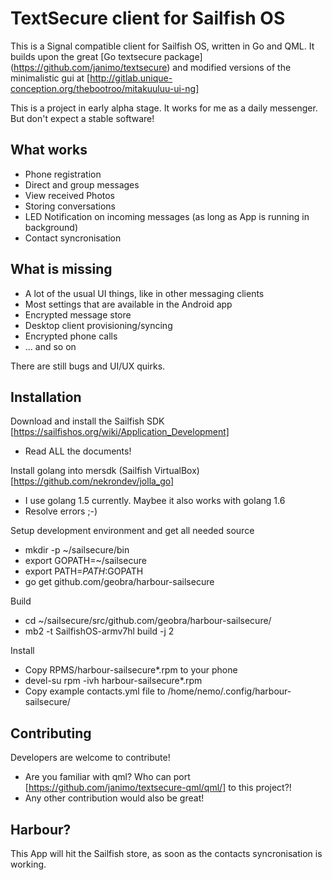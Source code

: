 # TextSecure client for Sailfish OS

This is a Signal compatible client for Sailfish OS, written in Go and QML.
It builds upon the great [Go textsecure package] (https://github.com/janimo/textsecure) and modified versions of the
minimalistic gui at [http://gitlab.unique-conception.org/thebootroo/mitakuuluu-ui-ng]

This is a project in early alpha stage. It works for me as a daily messenger. But don't expect a stable software!

What works
-----------

 * Phone registration
 * Direct and group messages
 * View received Photos
 * Storing conversations
 * LED Notification on incoming messages (as long as App is running in background)
 * Contact syncronisation 

What is missing
---------------

 * A lot of the usual UI things, like in other messaging clients
 * Most settings that are available in the Android app
 * Encrypted message store
 * Desktop client provisioning/syncing
 * Encrypted phone calls
 * ... and so on

There are still bugs and UI/UX quirks.

Installation
------------

Download and install the Sailfish SDK
[https://sailfishos.org/wiki/Application_Development]

 * Read ALL the documents!

Install golang into mersdk (Sailfish VirtualBox)
[https://github.com/nekrondev/jolla_go]

 * I use golang 1.5 currently. Maybee it also works with golang 1.6
 * Resolve errors ;-)

Setup development environment and get all needed source

 * mkdir -p ~/sailsecure/bin
 * export GOPATH=~/sailsecure
 * export PATH=$PATH:$GOPATH
 * go get github.com/geobra/harbour-sailsecure

Build

 * cd ~/sailsecure/src/github.com/geobra/harbour-sailsecure/ 
 * mb2 -t SailfishOS-armv7hl build -j 2

Install

 * Copy RPMS/harbour-sailsecure*.rpm to your phone
 * devel-su rpm -ivh harbour-sailsecure*.rpm
 * Copy example contacts.yml file to /home/nemo/.config/harbour-sailsecure/


Contributing
------------
Developers are welcome to contribute!
 * Are you familiar with qml? Who can port [https://github.com/janimo/textsecure-qml/qml/] to this project?!
 * Any other contribution would also be great!

Harbour?
--------
This App will hit the Sailfish store, as soon as the contacts syncronisation is working.

